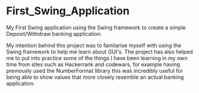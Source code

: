 # First_Swing_Application
My First Swing application using the Swing framework to create a simple Deposit/Withdraw banking application.

My intention behind this project was to familarise myself with using the Swing framework to help me learn about GUI's.
The project has also helped me to put into practice some of the things I have been learning in my own time from sites such as Hackerrank and codewars, 
for example having previously used the NumberFormat library this was incredibly useful for being able to show values that more closely resemble an actual
banking application.
